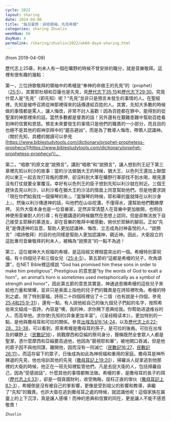 ```yaml
---
cycle: 2022
layout: sharing
date: 2024-04-06
title: "每日靈修：詩班領袖、先見希幔"
categories: sharing Zhuolin
weekNum: 66
dayNum: 4
permalink: /sharing/zhuolin/2022/wk66-day4-sharing.html
--- 
```

(from 2019-04-09)

歷代志上25章，利未人有一個在曠野的時候不曾安排的職分，就是音樂敬拜。這裡有很有趣的幾點：

第一，三位詩歌敬拜的領袖中的希幔是“奉神的命做王的先見”的（prophet）（[25:5](https://www.biblegateway.com/passage/?search=歷代志上25.5&version=CUVMPT)）。其實耶杜頓和亞薩也是先見，見[歷代志下35:15](https://www.biblegateway.com/passage/?search=歷代志下35.15&version=CUVMPT)和[歷代志下29:30](https://www.biblegateway.com/passage/?search=歷代志下29.30&version=CUVMPT)。究竟什麼人是“先見”（即先知）呢？“先見”並非只是預言未發生的事情的人。在聖經裡，先知是被呼召將從神那裡得來的話傳達給百姓的人。其實，先知大多數的時候做的事情都是罵人，讓人悔改，非常不討人喜歡！因為百姓都在罪中，能得到的從聖潔的神那裡來的話，當然多數都是督責的話！另外還有在艱難患難中幫助百姓看到神的信實和恩慈。預言未來要發生的事情只是他們的職責的一小部分，而且目的也絕不是其他的假神崇拜中的“趨吉避凶”，而是為了教導人悔改，帶領人認識神。（關於先知，具體的閱讀可以參見[https://www.biblestudytools.com/dictionary/prophet-prophetess-prophecy/](https://www.biblestudytools.com/dictionary/prophet-prophetess-prophecy/)）。

第二，“唱歌”的原文是“說預言”。講到“唱歌”和“說預言”，讓人想到列王記下第三章裡先知以利沙的故事：當約沙法做猶大王的時候，猶大王、以色列王還加上聯盟的以東王一起去攻打背叛的摩押，卻沒料到大軍在曠野行軍卻找不到水喝，眼見還沒有打仗就要全軍覆沒。幸好有以色列王的臣子想到先知以利沙就在附近。三個王趕快去見以利沙，以利沙看在猶大王約沙法的情面上同意幫助他們。但是他要求說『現在你們給我找一個彈琴的來』。『當彈琴的時候，耶和華的靈就降在以利沙身上』，然後以利沙傳達神的話，叫他們在山谷挖溝，不僅得水，還幫助他們戰勝摩押。 另外大衛本身也是一位音樂家，定然非常清楚人在音樂中更加敞開，也明白神使用音樂對人的引導；有在聽講道的時候雖然在思想上認同，但是卻無法放下自己接受主耶穌的慕道友，卻在音樂的敬拜中被感動，俯伏於耶穌的腳前。正如“先見”是傳達神的旨意，幫助人更加認識神、悔改、立志成為討神喜悅的人，“說預言”（唱詩敬拜）的目的也同樣是幫助人更加認識神，親近神。因此，大衛設立的這批專司音樂敬拜的利未人，被稱為“說預言”的一點不為過！

第三，這位被神大大祝福的希幔，是這段經文裡相當突出的一個。希幔特別蒙祝福，有十四個兒子和三個女兒（[25:4-5](https://www.biblegateway.com/passage/?search=歷代志上25.4-5&version=CUVMPT)）。第五節的“這都是希幔的兒子，吹角頌讚”，在NET Bible裡這樣說 “God has promised him these sons in order to make him prestigious”, Prestigious 的意思是“by the words of God to exalt a horn”，an animal’s horn is sometimes used metaphorically as a symbol of strength and honor”，因此第五節的意思其實是，神通過恩賜希幔的這些兒子來給他力量和榮耀，並非只是表面上指他的兒子們的職責是在詩班裡吹角。希幔的特別之處，除了特別蒙福，詩班二十四個班裡佔了十二個（也有說是十四個，參見[25:4和25:9-31](https://www.biblegateway.com/passage/?search=歷代志上25.4%2C9-31&version=CUVMPT)），還有一點，有人說他給自己的後九個兒子們起的名字，按照希伯來文組成一首詩，內容是“噢，我的神，求你赐下恩典给我。你帮助进退维谷的人，而高举他。求你使(先知的)异象更加丰富”。（《圣经精读本》）。更加特別的一點，是他與撒母耳和可拉的關係。參見[出埃及記6:14-24](https://www.biblegateway.com/passage/?search=出埃及記6.14-24&version=CUVMPT)，以及[歷代志上6:22-28，33-38](https://www.biblegateway.com/passage/?search=歷代志上6.22-28%2C33-38&version=CUVMPT)，可以看到，原來希幔是撒母耳的孫子，是可拉的後裔。可拉在出埃及的曠野上（[民數記16](https://www.biblegateway.com/passage/?search=民數記16&version=CUVMPT)），挑戰摩西和亞綸的祭司身分，聲稱既然全會眾人人都是聖潔，憑什麼摩西和亞綸要高過他，他因為”藐視耶和華“，被地開口吞滅，但是他的眾子因不與他同謀，離開他，因而沒有一同滅亡（[民數記16:27](https://www.biblegateway.com/passage/?search=民數記26.27&version=CUVMPT)，[民數記26:11](https://www.biblegateway.com/passage/?search=民數記26.11&version=CUVMPT)）。而這存留下的眾子，日後成為如此為神祝福和重用的家庭。撒母耳是神所揀選的先見，他也培訓其他的先見（[撒母耳記上19:20](https://www.biblegateway.com/passage/?search=撒母耳記上19.20&version=CUVMPT)），掃羅派人捉拿逃到他那裡的大衛的時候，他正在一班先知裡監管他們，凡是去捉大衛的人，包括掃羅自己，因為“受感說話”，什麼其他的事情都無法做。希幔的爹，是撒母耳的長子約珥（[歷代志上6.33](https://www.biblegateway.com/passage/?search=歷代志上6.33&version=CUVMPT)），卻是一個貪圖財利，收受賄賂，屈枉正直的傢伙（[撒母耳記上8.1-3](https://www.biblegateway.com/passage/?search=撒母耳記上8.1-3&version=CUVMPT)），希幔倒是沒有被自己的爹影響，更像是受到祖父的影響和教導，承繼了“先知”的職責。也許大衛在逃到撒母耳之處的時候，就認識他呢！這個家族在屬靈上的上下沉浮，真是讓人感嘆！而神的恩典和信實的同在，更是讓人不能不感恩敬畏！

`Zhuolin`
